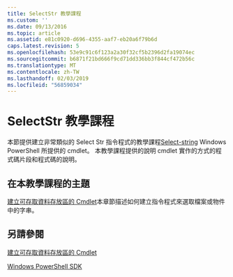 ```yaml
---
title: SelectStr 教學課程
ms.custom: ''
ms.date: 09/13/2016
ms.topic: article
ms.assetid: e81c0920-d696-4355-aaf7-eb20a6f79b6d
caps.latest.revision: 5
ms.openlocfilehash: 53e9c91c6f123a2a30f32cf5b2396d2fa19074ec
ms.sourcegitcommit: b6871f21bd666f9cd71dd336bb3f844cf472b56c
ms.translationtype: MT
ms.contentlocale: zh-TW
ms.lasthandoff: 02/03/2019
ms.locfileid: "56859034"
---
```

# <a name="selectstr-tutorial"></a>SelectStr 教學課程

本節提供建立非常類似的 Select Str 指令程式的教學課程[Select-string](/powershell/module/microsoft.powershell.utility/select-string) Windows PowerShell 所提供的 cmdlet。 本教學課程提供的說明 cmdlet 實作的方式的程式碼片段和程式碼的說明。

## <a name="topic-in-this-tutorial"></a>在本教學課程的主題

[建立可存取資料存放區的 Cmdlet](./creating-a-cmdlet-to-access-a-data-store.md)本章節描述如何建立指令程式來選取檔案或物件中的字串。

## <a name="see-also"></a>另請參閱

[建立可存取資料存放區的 Cmdlet](./creating-a-cmdlet-to-access-a-data-store.md)

[Windows PowerShell SDK](../windows-powershell-reference.md)
